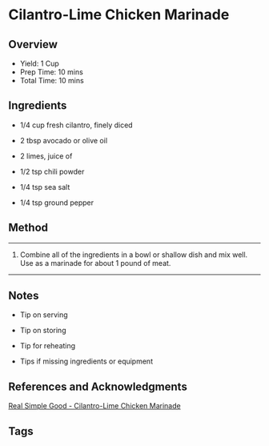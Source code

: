 # Cilantro-Lime Chicken Marinade

## Overview

- Yield: 1 Cup
- Prep Time: 10 mins
- Total Time: 10 mins

## Ingredients

- 1/4 cup fresh cilantro, finely diced

- 2 tbsp avocado or olive oil

- 2 limes, juice of

- 1/2 tsp chili powder

- 1/4 tsp sea salt

- 1/4 tsp ground pepper

## Method

---
1. Combine all of the ingredients in a bowl or shallow dish and mix well. Use as a marinade for about 1 pound of meat.
---

## Notes

- Tip on serving

- Tip on storing

- Tip for reheating

- Tips if missing ingredients or equipment

## References and Acknowledgments

[Real Simple Good - Cilantro-Lime Chicken Marinade](http://realsimplegood.com/5-easy-homemade-marinade-recipes/)

## Tags



